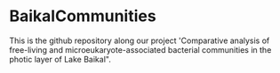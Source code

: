 # BaikalCommunities
This is the github repository along our project  'Comparative analysis of free-living and microeukaryote-associated bacterial communities in the photic layer of Lake Baikal".
